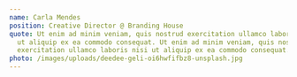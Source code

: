 ```yaml
---
name: Carla Mendes
position: Creative Director @ Branding House
quote: Ut enim ad minim veniam, quis nostrud exercitation ullamco laboris nisi
  ut aliquip ex ea commodo consequat. Ut enim ad minim veniam, quis nostrud
  exercitation ullamco laboris nisi ut aliquip ex ea commodo consequat.
photo: /images/uploads/deedee-geli-oi6hwfifbz8-unsplash.jpg
---
```

